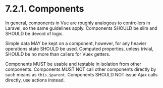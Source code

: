 # 7.2.1. Components

In general, components in Vue are roughly analogous to controllers in Laravel, so the same
guidelines apply. Components SHOULD be slim and SHOULD be devoid of logic.

Simple data MAY be kept on a component, however, for any heavier operations state SHOULD
be used. Computed properties, unless trivial, SHOULD be no more than callers for Vuex
getters.

Components MUST be usable and testable in isolation from other components. Components 
MUST NOT call other components directly by such means as `this.$parent`. Components
SHOULD NOT issue Ajax calls directly, use actions instead.
